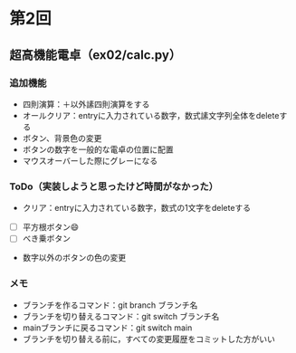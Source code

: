 
# 第2回
## 超高機能電卓（ex02/calc.py）
### 追加機能
- 四則演算：＋以外䛾四則演算をする
- オールクリア：entryに入力されている数字，数式䛾文字列全体をdeleteする
- ボタン、背景色の変更
- ボタンの数字を一般的な電卓の位置に配置
- マウスオーバーした際にグレーになる
### ToDo（実装しようと思ったけど時間がなかった）
- クリア：entryに入力されている数字，数式の1文字をdeleteする
- [ ] 平方根ボタン:smile:
- [ ] べき乗ボタン
- 数字以外のボタンの色の変更
### メモ
- ブランチを作るコマンド：git branch ブランチ名
- ブランチを切り替えるコマンド：git switch ブランチ名
- mainブランチに戻るコマンド：git switch main
- ブランチを切り替える前に，すべての変更履歴をコミットした方がいい
